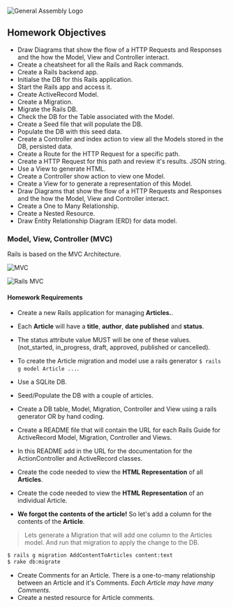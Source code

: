 ![General Assembly Logo](http://i.imgur.com/ke8USTq.png)

## Homework Objectives
* Draw Diagrams that show the flow of a HTTP Requests and Responses and the how the Model, View and Controller interact.
* Create a cheatsheet for all the Rails and Rack commands. 
* Create a Rails backend app.
* Initialse the DB for this Rails application.
* Start the Rails app and access it.
* Create ActiveRecord Model.
* Create a Migration.
* Migrate the Rails DB.
* Check the DB for the Table associated with the Model.
* Create a Seed file that will populate the DB.
* Populate the DB with this seed data.
* Create a Controller and index action to view all the Models stored in the DB, persisted data.
* Create a Route for the HTTP Request for a specific path.
* Create a HTTP Request for this path and review it's results. JSON string.
* Use a View to generate HTML.
* Create a Controller show action to view one Model.
* Create a View for to generate a representation of this Model.
* Draw Diagrams that show the flow of a HTTP Requests and Responses and the how the Model, View and Controller interact.
* Create a One to Many Relationship.
* Create a Nested Resource.
* Draw Entity Relationship Diagram (ERD) for data model.


### Model, View, Controller (MVC)

Rails is based on the MVC Architecture.

![MVC](mvc_archi1.png)



![Rails MVC](mvc_detailed-full.png)

#### Homework Requirements

* Create a new Rails application for managing __Articles.__.
* Each __Article__ will have a __title__, __author__, __date published__ and __status__.
* The status attribute value MUST will be one of these values. (not_started, in_progress, draft, approved, published or cancelled). 
* To create the Article migration and model use a rails generator `$ rails g model Article ...`.
* Use a SQLite DB.
* Seed/Populate the DB with a couple of articles.
* Create a DB table, Model, Migration, Controller and View using a rails generator OR by hand coding.
* Create a README file that will contain the URL for each Rails Guide for ActiveRecord Model, Migration, Controller and Views.
* In this README add in the URL for the documentation for the ActionController and ActiveRecord classes.
* Create the code needed to view the __HTML Representation__ of all __Articles__.

* Create the code needed to view the __HTML Representation__ of an individual Article.
* __We forgot the contents of the article!__ So let's add a column for the contents of the __Article__.

  
> Lets generate a Migration that will add one column to the Articles model. And run that migration to apply the change to the DB.

```bash
$ rails g migration AddContentToArticles content:text
$ rake db:migrate
```
* Create Comments for an Article. There is a one-to-many relationship between an Article and it's Comments. _Each Article may have many Comments._
* Create a nested resource for Article comments.


